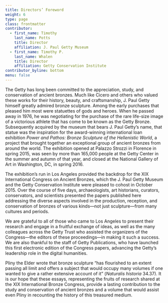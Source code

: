 ```yaml
---
title: Directors’ Foreword
weight: 6
type: page
class: frontmatter
contributor:
  - first_name: Timothy
    last_name: Potts
    title: Director
    affiliation: J. Paul Getty Museum
  - first_name: Timothy P. 
    last_name: Whalen
    title: Director
    affiliation: Getty Conservation Institute
contributor_byline: bottom
menu: false
---
```


The Getty has long been committed to the appreciation, study, and conservation of ancient bronzes. Much like Cicero and others who valued these works for their history, beauty, and craftsmanship, J. Paul Getty himself greatly admired bronze sculpture. Among the early purchases that pleased him most were statuettes of gods and heroes. When he passed away in 1976, he was negotiating for the purchase of the rare life-size image of a victorious athlete that has come to be known as the Getty Bronze. Subsequently acquired by the museum that bears J. Paul Getty’s name, that statue was the inspiration for the award-winning international loan exhibition *Power and Pathos: Bronze Sculpture of the Hellenistic World*, a project that brought together an exceptional group of ancient bronzes from around the world. The exhibition opened at Palazzo Strozzi in Florence in spring 2015, was seen by more than 165,000 people at the Getty Center in the summer and autumn of that year, and closed at the National Gallery of Art in Washington, DC, in spring 2016.

The exhibition’s run in Los Angeles provided the backdrop for the XIX International Congress on Ancient Bronzes, which the J. Paul Getty Museum and the Getty Conservation Institute were pleased to cohost in October 2015. Over the course of five days, archaeologists, art historians, curators, conservators, and scientists presented the papers published here addressing the diverse aspects involved in the production, reception, and conservation of bronzes of various kinds—not just sculpture—from many cultures and periods.

We are grateful to all of those who came to Los Angeles to present their research and engage in a fruitful exchange of ideas, as well as the many colleagues across the Getty Trust who assisted the organizers of the Congress—the editors of these proceedings—in making it such a success. We are also thankful to the staff of Getty Publications, who have launched this first electronic edition of the Congress papers, advancing the Getty’s leadership role in the digital humanities.

Pliny the Elder wrote that bronze sculpture “has flourished to an extent passing all limit and offers a subject that would occupy many volumes if one wanted to give a rather extensive account of it” (*Naturalis historia* 34.37). It is our hope that these essays, representing the fruits of research shared at the XIX International Bronze Congress, provide a lasting contribution to the study and conservation of ancient bronzes and a volume that would assist even Pliny in recounting the history of this treasured medium.
